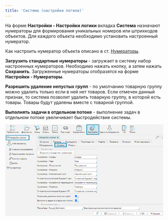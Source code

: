 ```yaml
---
title: 'Система (настройки логики)'
---
```


На форме **Настройки - Настройки логики** вкладка **Система** назначают нумераторы для формирования уникальных номеров или штрихкодов объектов. 
Для каждого объекта необходимо установить настроенный нумератор.

Как настроить нумератор объекта описано в ст. [Нумераторы](numerators.md).

**Загрузить стандартные нумераторы** - загружает в систему набор настроенных нумераторов. Необходимо нажать кнопку, а затем нажать **Сохранить**. 
Загруженные нумераторы отобразятся на форме **Настройки - Нумераторы**.

**Разрешить удаление непустых групп** - по умолчанию товарную группу можно удалить только если в ней нет товаров. Если отмечен данный признак, 
то система позволит удалить товарную группу, в которой есть товары. Товары будут удалены вместе с товарной группой.

**Выполнять задачи в отдельном потоке** - выполнение задач в отдельном потоке увеличивает быстродействие системы. 

![](img/system1.png)  


